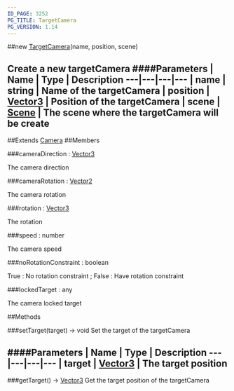 ```yaml
---
ID_PAGE: 3252
PG_TITLE: TargetCamera
PG_VERSION: 1.14
---
```

##new [TargetCamera](page.php?p=3252)(name, position, scene)

Create a new targetCamera
####Parameters
 | Name | Type | Description
---|---|---|---
 | name | string | Name of the targetCamera
 | position | [Vector3](page.php?p=3327) | Position of the targetCamera
 | scene | [Scene](page.php?p=3274) | The scene where the targetCamera will be create
---

##Extends [Camera](page.php?p=3249)
##Members

###cameraDirection : [Vector3](page.php?p=3327)


The camera direction

###cameraRotation : [Vector2](page.php?p=3326)


The camera rotation

###rotation : [Vector3](page.php?p=3327)


The rotation

###speed : number


The camera speed

###noRotationConstraint : boolean


True : No rotation constraint ; False : Have rotation constraint

###lockedTarget : any


The camera locked target



##Methods

###setTarget(target) &rarr; void
Set the target of the targetCamera

####Parameters
 | Name | Type | Description
---|---|---|---
 | target | [Vector3](page.php?p=3327) | The target position
---

###getTarget() &rarr; [Vector3](page.php?p=3327)
Get the target position of the targetCamera

